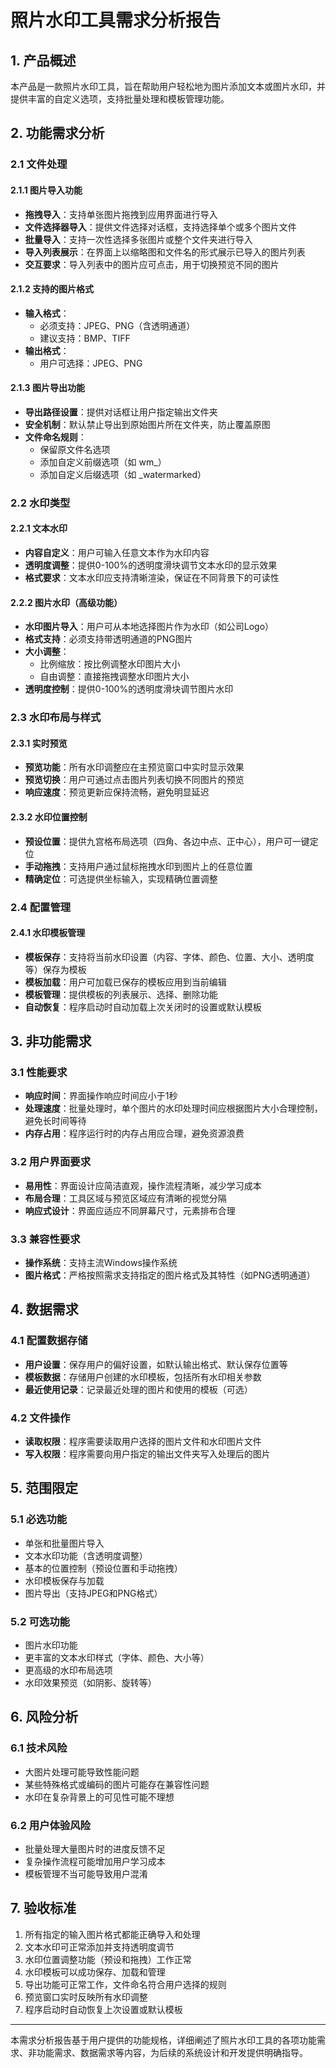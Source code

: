 # 照片水印工具需求分析报告

## 1. 产品概述

本产品是一款照片水印工具，旨在帮助用户轻松地为图片添加文本或图片水印，并提供丰富的自定义选项，支持批量处理和模板管理功能。

## 2. 功能需求分析

### 2.1 文件处理

#### 2.1.1 图片导入功能
- **拖拽导入**：支持单张图片拖拽到应用界面进行导入
- **文件选择器导入**：提供文件选择对话框，支持选择单个或多个图片文件
- **批量导入**：支持一次性选择多张图片或整个文件夹进行导入
- **导入列表展示**：在界面上以缩略图和文件名的形式展示已导入的图片列表
- **交互要求**：导入列表中的图片应可点击，用于切换预览不同的图片

#### 2.1.2 支持的图片格式
- **输入格式**：
  - 必须支持：JPEG、PNG（含透明通道）
  - 建议支持：BMP、TIFF
- **输出格式**：
  - 用户可选择：JPEG、PNG

#### 2.1.3 图片导出功能
- **导出路径设置**：提供对话框让用户指定输出文件夹
- **安全机制**：默认禁止导出到原始图片所在文件夹，防止覆盖原图
- **文件命名规则**：
  - 保留原文件名选项
  - 添加自定义前缀选项（如 wm_）
  - 添加自定义后缀选项（如 _watermarked）

### 2.2 水印类型

#### 2.2.1 文本水印
- **内容自定义**：用户可输入任意文本作为水印内容
- **透明度调整**：提供0-100%的透明度滑块调节文本水印的显示效果
- **格式要求**：文本水印应支持清晰渲染，保证在不同背景下的可读性

#### 2.2.2 图片水印（高级功能）
- **水印图片导入**：用户可从本地选择图片作为水印（如公司Logo）
- **格式支持**：必须支持带透明通道的PNG图片
- **大小调整**：
  - 比例缩放：按比例调整水印图片大小
  - 自由调整：直接拖拽调整水印图片大小
- **透明度控制**：提供0-100%的透明度滑块调节图片水印

### 2.3 水印布局与样式

#### 2.3.1 实时预览
- **预览功能**：所有水印调整应在主预览窗口中实时显示效果
- **预览切换**：用户可通过点击图片列表切换不同图片的预览
- **响应速度**：预览更新应保持流畅，避免明显延迟

#### 2.3.2 水印位置控制
- **预设位置**：提供九宫格布局选项（四角、各边中点、正中心），用户可一键定位
- **手动拖拽**：支持用户通过鼠标拖拽水印到图片上的任意位置
- **精确定位**：可选提供坐标输入，实现精确位置调整

### 2.4 配置管理

#### 2.4.1 水印模板管理
- **模板保存**：支持将当前水印设置（内容、字体、颜色、位置、大小、透明度等）保存为模板
- **模板加载**：用户可加载已保存的模板应用到当前编辑
- **模板管理**：提供模板的列表展示、选择、删除功能
- **自动恢复**：程序启动时自动加载上次关闭时的设置或默认模板

## 3. 非功能需求

### 3.1 性能要求
- **响应时间**：界面操作响应时间应小于1秒
- **处理速度**：批量处理时，单个图片的水印处理时间应根据图片大小合理控制，避免长时间等待
- **内存占用**：程序运行时的内存占用应合理，避免资源浪费

### 3.2 用户界面要求
- **易用性**：界面设计应简洁直观，操作流程清晰，减少学习成本
- **布局合理**：工具区域与预览区域应有清晰的视觉分隔
- **响应式设计**：界面应适应不同屏幕尺寸，元素排布合理

### 3.3 兼容性要求
- **操作系统**：支持主流Windows操作系统
- **图片格式**：严格按照需求支持指定的图片格式及其特性（如PNG透明通道）

## 4. 数据需求

### 4.1 配置数据存储
- **用户设置**：保存用户的偏好设置，如默认输出格式、默认保存位置等
- **模板数据**：存储用户创建的水印模板，包括所有水印相关参数
- **最近使用记录**：记录最近处理的图片和使用的模板（可选）

### 4.2 文件操作
- **读取权限**：程序需要读取用户选择的图片文件和水印图片文件
- **写入权限**：程序需要向用户指定的输出文件夹写入处理后的图片

## 5. 范围限定

### 5.1 必选功能
- 单张和批量图片导入
- 文本水印功能（含透明度调整）
- 基本的位置控制（预设位置和手动拖拽）
- 水印模板保存与加载
- 图片导出（支持JPEG和PNG格式）

### 5.2 可选功能
- 图片水印功能
- 更丰富的文本水印样式（字体、颜色、大小等）
- 更高级的水印布局选项
- 水印效果预览（如阴影、旋转等）

## 6. 风险分析

### 6.1 技术风险
- 大图片处理可能导致性能问题
- 某些特殊格式或编码的图片可能存在兼容性问题
- 水印在复杂背景上的可见性可能不理想

### 6.2 用户体验风险
- 批量处理大量图片时的进度反馈不足
- 复杂操作流程可能增加用户学习成本
- 模板管理不当可能导致用户混淆

## 7. 验收标准

1. 所有指定的输入图片格式都能正确导入和处理
2. 文本水印可正常添加并支持透明度调节
3. 水印位置调整功能（预设和拖拽）工作正常
4. 水印模板可以成功保存、加载和管理
5. 导出功能可正常工作，文件命名符合用户选择的规则
6. 预览窗口实时反映所有水印调整
7. 程序启动时自动恢复上次设置或默认模板

---

本需求分析报告基于用户提供的功能规格，详细阐述了照片水印工具的各项功能需求、非功能需求、数据需求等内容，为后续的系统设计和开发提供明确指导。